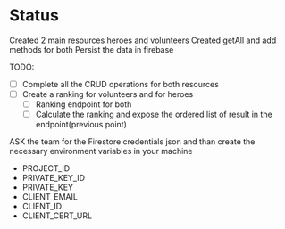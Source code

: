 # Status

Created 2 main resources heroes and volunteers
Created getAll and add methods for both
Persist the data in firebase

TODO:
- [ ] Complete all the CRUD operations for both resources
- [ ] Create a ranking for volunteers and for heroes
  - [ ] Ranking endpoint for both
  - [ ] Calculate the ranking and expose the ordered list of result in the endpoint(previous point)

ASK the team for the Firestore credentials json and than create the necessary environment variables in your machine
- PROJECT_ID
- PRIVATE_KEY_ID
- PRIVATE_KEY
- CLIENT_EMAIL
- CLIENT_ID
- CLIENT_CERT_URL